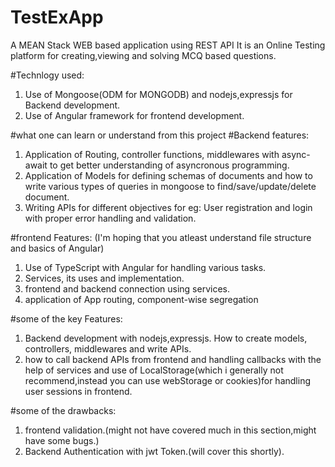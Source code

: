 # TestExApp
A MEAN Stack WEB based application using REST API
It is an Online Testing platform for creating,viewing and solving MCQ based questions.

#Technlogy used:
1) Use of Mongoose(ODM for MONGODB) and nodejs,expressjs for Backend development.
2) Use of Angular framework for frontend development.

#what one can learn or understand from this project
#Backend features:
1) Application of Routing, controller functions, middlewares with async-await to get better understanding of asyncronous programming.
2) Application of Models for defining schemas of documents and how to write various types of queries in mongoose to find/save/update/delete document.
3) Writing APIs for different objectives for eg: User registration and login with proper error handling and validation.

#frontend Features:
(I'm hoping that you atleast understand file structure and basics of Angular)
1) Use of TypeScript with Angular for handling various tasks.
2) Services, its uses and implementation.
3) frontend and backend connection using services.
4) application of App routing, component-wise segregation 

#some of the key Features:
1) Backend development with nodejs,expressjs. How to create models, controllers, middlewares and write APIs.
2) how to call backend APIs from frontend and handling callbacks with the help of services and use of LocalStorage(which i generally not recommend,instead you can use webStorage or cookies)for handling user sessions in frontend.

#some of the drawbacks:
1) frontend validation.(might not have covered much in this section,might have some bugs.)
2) Backend Authentication with jwt Token.(will cover this shortly). 
